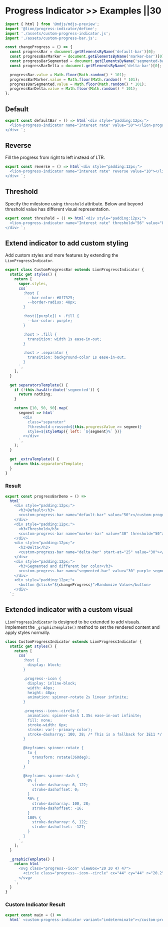 # Progress Indicator >> Examples ||30

```js script
import { html } from '@mdjs/mdjs-preview';
import '@lion/progress-indicator/define';
import './assets/custom-progress-indicator.js';
import './assets/custom-progress-bar.js';

const changeProgress = () => {
  const progressBar = document.getElementsByName('default-bar')[0];
  const progressBarMarker = document.getElementsByName('marker-bar')[0];
  const progressBarSegmented = document.getElementsByName('segmented-bar')[0];
  const progressBarDelta = document.getElementsByName('delta-bar')[0];

  progressBar.value = Math.floor(Math.random() * 101);
  progressBarMarker.value = Math.floor(Math.random() * 101);
  progressBarSegmented.value = Math.floor(Math.random() * 101);
  progressBarDelta.value = Math.floor(Math.random() * 101);
};
```

## Default

```js preview-story
export const defaultBar = () => html`<div style="padding:12px;">
  <lion-progress-indicator name="Interest rate" value="50"></lion-progress-indicator>
</div> `;
```

## Reverse

Fill the progress from right to left instead of LTR.

```js preview-story
export const reverse = () => html`<div style="padding:12px;">
  <lion-progress-indicator name="Interest rate" reverse value="10"></lion-progress-indicator>
</div> `;
```

## Threshold

Specify the milestone using `threshold` attribute. Below and beyond threshold value has different visual representation.

```js preview-story
export const threshold = () => html`<div style="padding:12px;">
  <lion-progress-indicator name="Interest rate" threshold="56" value="80"></lion-progress-indicator>
</div> `;
```

## Extend indicator to add custom styling

Add custom styles and more features by extending the `LionProgressIndicator`.

```js
export class CustomProgressBar extends LionProgressIndicator {
  static get styles() {
    return [
      super.styles,
      css`
        :host {
          --bar-color: #8f7325;
          --border-radius: 48px;
        }

        :host([purple]) > .fill {
          --bar-color: purple;
        }

        :host > .fill {
          transition: width 1s ease-in-out;
        }

        :host > .separator {
          transition: background-color 1s ease-in-out;
        }
      `,
    ];
  }

  get separatorsTemplate() {
    if (!this.hasAttribute('segmented')) {
      return nothing;
    }

    return [10, 50, 90].map(
      segment => html`
        <div
          class="separator"
          ?threshold-crossed=${this.progressValue >= segment}
          style=${styleMap({ left: `${segment}%` })}
        ></div>
      `,
    );
  }

  get _extraTemplate() {
    return this.separatorsTemplate;
  }
}
```

### Result

```js preview-story
export const progressBarDemo = () =>
  html`
    <div style="padding:12px;">
      <h3>Default</h3>
      <custom-progress-bar name="default-bar" value="50"></custom-progress-bar>
    </div>
    <div style="padding:12px;">
      <h3>Threshold</h3>
      <custom-progress-bar name="marker-bar" value="30" threshold="50"></custom-progress-bar>
    </div>
    <div style="padding:12px;">
      <h3>Delta</h3>
      <custom-progress-bar name="delta-bar" start-at="25" value="30"></custom-progress-bar>
    </div>
    <div style="padding:12px;">
      <h3>Segmented and different bar color</h3>
      <custom-progress-bar name="segmented-bar" value="30" purple segmented></custom-progress-bar>
    </div>
    <div style="padding:12px;">
      <button @click="${changeProgress}">Randomize Value</button>
    </div>
  `;
```

## Extended indicator with a custom visual

`LionProgressIndicator` is designed to be extended to add visuals. Implement the `_graphicTemplate()` method to set the rendered content and apply styles normally.

```js
class CustomProgressIndicator extends LionProgressIndicator {
  static get styles() {
    return [
      css`
        :host {
          display: block;
        }

        .progress--icon {
          display: inline-block;
          width: 48px;
          height: 48px;
          animation: spinner-rotate 2s linear infinite;
        }

        .progress--icon--circle {
          animation: spinner-dash 1.35s ease-in-out infinite;
          fill: none;
          stroke-width: 6px;
          stroke: var(--primary-color);
          stroke-dasharray: 100, 28; /* This is a fallback for IE11 */
        }

        @keyframes spinner-rotate {
          to {
            transform: rotate(360deg);
          }
        }

        @keyframes spinner-dash {
          0% {
            stroke-dasharray: 6, 122;
            stroke-dashoffset: 0;
          }
          50% {
            stroke-dasharray: 100, 28;
            stroke-dashoffset: -16;
          }
          100% {
            stroke-dasharray: 6, 122;
            stroke-dashoffset: -127;
          }
        }
      `,
    ];
  }

  _graphicTemplate() {
    return html`
      <svg class="progress--icon" viewBox="20 20 47 47">
        <circle class="progress--icon--circle" cx="44" cy="44" r="20.2" />
      </svg>
    `;
  }
}
```

### Custom Indicator Result

```js preview-story
export const main = () =>
  html` <custom-progress-indicator variant="indeterminate"></custom-progress-indicator> `;
```
